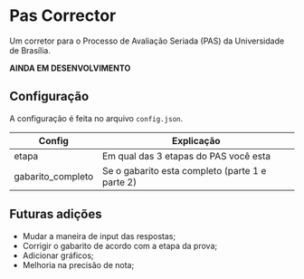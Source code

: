 # Pas Corrector
Um corretor para o Processo de Avaliação Seriada (PAS) da Universidade de Brasília.

**AINDA EM DESENVOLVIMENTO**

## Configuração

A configuração é feita no arquivo `config.json`.

| Config            | Explicação                                      |
|-------------------|-------------------------------------------------|
| etapa             | Em qual das 3 etapas do PAS você esta           |
| gabarito_completo | Se o gabarito esta completo (parte 1 e parte 2) |

## Futuras adições

- Mudar a maneira de input das respostas;
- Corrigir o gabarito de acordo com a etapa da prova;
- Adicionar gráficos;
- Melhoria na precisão de nota;
